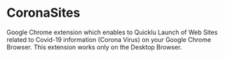 # CoronaSites
Google Chrome extension which enables to Quicklu Launch of Web Sites related to Covid-19 information (Corona Virus) on your Google Chrome Browser. This extension works only on the Desktop Browser.
